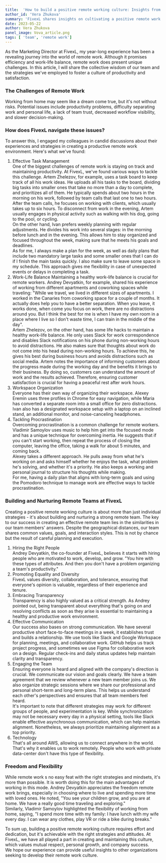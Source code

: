 ```yaml
---
title:  'How to build a positive remote working culture: Insights from FivexL'
author_id: 'Vera Zhukova'
summary: 'FivexL shares insights on cultivating a positive remote work environment, discussing effective task management, work-life balance, workspace organization, tackling procrastination, and building cohesive teams'
date: 2023-05-22
author: Vera Zhukova
panel_image: Vova_article.png
tags: [ 'team', 'remote work']
---
```

As the Marketing Director at FivexL, my year-long experience has been a revealing journey into the world of remote work. Although it promises efficiency and work-life balance, remote work does present unique challenges. In this article, I will share the collective wisdom of our team and the strategies we've employed to foster a culture of productivity and satisfaction.

### The Challenges of Remote Work
Working from home may seem like a dream come true, but it's not without risks. Potential issues include productivity problems, difficulty separating work and personal life, a lack of team trust, decreased workflow visibility, and slower decision-making.

### How does FivexL navigate these issues?
To answer this, I engaged my colleagues in candid discussions about their experiences and strategies in creating a productive remote work environment. Here's what we've found:
1. Effective Task Management  
One of the biggest challenges of remote work is staying on track and maintaining productivity. At FivexL, we've found various ways to tackle this challenge. Artem Zhelezov, for example, uses a task board to keep track of all his work ideas. He uploads all his tasks to the board, dividing big tasks into smaller ones that take no more than a day to complete, and prioritizes all of them. He typically spends about two hours in the morning on his work, followed by team calls that last one to two hours. After the team calls, he focuses on working with clients, which usually takes up to six hours. To disconnect from work in the evening, Artem usually engages in physical activity such as walking with his dog, going to the pool, or cycling.  
On the other hand, Ivan prefers weekly planning with regular adjustments. He divides his work into several stages: in the morning before lunch and in the evening. This allows him to stay organized and focused throughout the week, making sure that he meets his goals and deadlines.  
As for me, I always make a plan for the week, as well as daily plans that include two mandatory large tasks and some smaller ones that I can do if I finish the main tasks quickly. I also make sure to leave some space in my schedule. This approach gives me flexibility in case of unexpected events or delays in completing a task.
2. Work-Life Balance  Maintaining a healthy work-life balance is crucial for remote workers. Andrey Devyatkin, for example, shared his experience of working from different apartments and coworking spaces while traveling: "While we travel, we lived in different sizes of apartments. I worked in the Canaries from coworking space for a couple of months. It actually does help you to have a better separation. When you leave, it works done, when come you focus on work, there are no distractions around you. But I think the best for me is when I have my own room in a place where I live so I don't waste time, I can train in the middle of the day".  
Artem Zhelezov, on the other hand, has some life hacks to maintain a healthy work-life balance. He only uses Slack for work correspondence and disables Slack notifications on his phone during non-working hours to avoid distractions. He also makes sure that thoughts about work do not come into his head during non-working hours. To achieve this, he gives his best during business hours and avoids distractions such as social media. Artem notes the importance of informing customers about the progress made during the working day and the benefits it brings to their business. By doing so, customers can understand the amount of work and the results achieved. Therefore, ensuring customer satisfaction is crucial for having a peaceful rest after work hours.
3. Workspace Organization  
Everyone has their own way of organizing their workspace. Alexey Eremin uses three profiles in Chrome for easy navigation, while Maria has converted a separate room into a small office for zero distractions.  
Ivan also has a designated workspace setup with a laptop on an inclined stand, an additional monitor, and noise-canceling headphones.
4. Tackling Procrastination  
Overcoming procrastination is a common challenge for remote workers.
Vladimir Samoylov uses music to help him get into the focused mode and has a unique technique for overcoming inertia. He suggests that if you can't start working, then repeat the process of closing the computer, leaving the office, taking a walk for about 5 minutes, and coming back.  
Alexey takes a different approach. He pulls away from what he's working on and asks himself whether he enjoys the task, what problem he's solving, and whether it's a priority. He also keeps a working and personal journal to structure his thoughts while making.  
For me, having a daily plan that aligns with long-term goals and using the Pomodoro technique to manage work are effective ways to tackle procrastination.

### Building and Nurturing Remote Teams at FivexL
Creating a positive remote working culture is about more than just individual strategies - it's about building and nurturing a strong remote team.
The key to our success in creating an effective remote team lies in the similarities in our team members' answers. Despite the geographical distances, our team shares common values, goals, and interaction styles. This is not by chance but the result of careful planning and execution.
1. Hiring the Right People  
Andrey Devyatkin, the co-founder at FivexL, believes it starts with hiring people who are motivated to work, develop, and grow. "You hire with these types of attributes. And then you don't have a problem organizing a team's productivity."
2. Promoting Equality and Diversity  
FivexL values diversity, collaboration, and tolerance, ensuring that everyone's opinion is valuable, regardless of their experience and tenure.
3. Embracing Transparency  
Transparency is also highly valued as a critical strength. As Andrey pointed out, being transparent about everything that's going on and resolving conflicts as soon as they arise is essential to maintaining a healthy and productive work environment.
4. Effective Communication  
Our success also bases on strong communication. We have several productive short face-to-face meetings in a week, it establishes trust and builds a relationship. We use tools like Slack and Google Workspace for planning, meetings, and collaborative work. GitHub helps us track project progress, and sometimes we use Figma for collaborative work on a design. Regular check-ins and daily status updates help maintain clarity and transparency.
5. Engaging the Team  
Ensuring everyone is heard and aligned with the company's direction is crucial. We communicate our vision and goals clearly. We have a team agreement that we review whenever a new team member joins us. We also organize strategic sessions where we share our professional and personal short-term and long-term plans. This helps us understand each other's perspectives and ensures that all team members feel heard.  
It's important to note that different strategies may work for different groups of people, and experimentation is key. While synchronization may not be necessary every day in a physical setting, tools like Slack enable effective asynchronous communication, which can help maintain alignment. Nonetheless, we always prioritize maintaining alignment as a top priority.
6. Technology  
That's all around AWS, allowing us to connect anywhere in the world. That's why it enables us to work remotely. People who work with private data-center don't have this type of flexibility. 

### Freedom and Flexibility 
While remote work s no easy feat with the right strategies and mindsets, it's more than possible. It is worth doing this for the main advantages of working in this mode. Andrey Devyatkin appreciates the freedom remote work brings, especially in choosing where to live and spending more time with loved ones. He noted, "You see your children grow, and you are at home. We have a really good time traveling and exploring."  
Similarly, Vladimir Samoylov highlighted the flexibility of working from home, saying, "I spend more time with my family: I have lunch with my wife every day. I can wear any clothes, play VR or ride a bike during breaks."  

To sum up, building a positive remote working culture requires effort and dedication, but it's achievable with the right strategies and attitudes. At FivexL, we have all played a part in creating and maintaining this culture, which values mutual respect, personal growth, and company success.  
We hope our experience can provide useful insights to other organizations seeking to develop their remote work culture.

